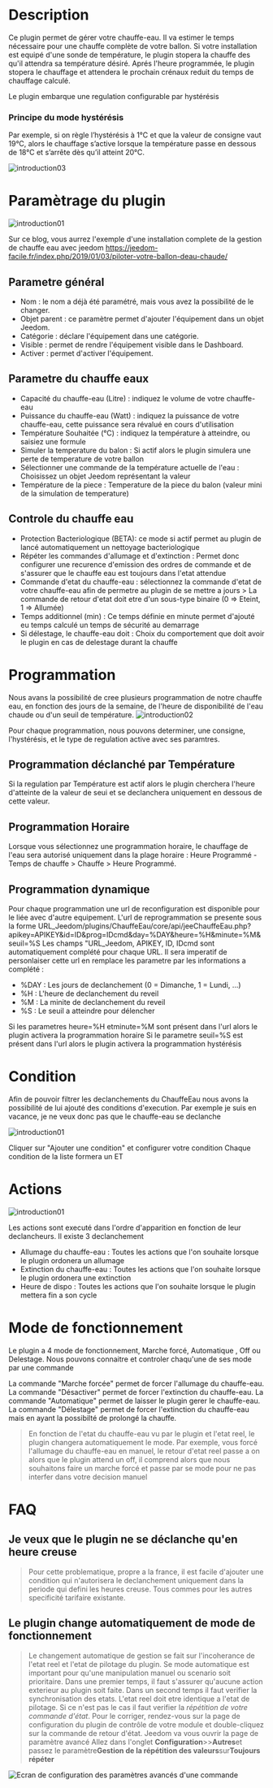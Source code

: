 Description
==========

Ce plugin permet de gérer votre chauffe-eau.
Il va estimer le temps nécessaire pour une chauffe complète de votre ballon.
Si votre installation est equipé d'une sonde de température, le plugin stopera la chauffe des qu'il attendra sa température désiré.
Aprés l'heure programmée, le plugin stopera le chauffage et attendera le prochain crénaux reduit du temps de chauffage calculé.

Le plugin embarque une regulation configurable par hystérésis

### Principe du mode hystérésis

Par exemple, si on règle l’hystérésis à 1°C et que la valeur de consigne vaut 19°C, alors le chauffage s’active lorsque la température passe en dessous de 18°C et s’arrête dès qu’il atteint 20°C.

![introduction03](../images/PrincipeHysteresis.png) 

Paramètrage du plugin
==========  

![introduction01](../images/ConfigurationGeneral.jpg)   

Sur ce blog, vous aurrez l'exemple d'une installation complete de la gestion de chauffe eau avec jeedom
https://jeedom-facile.fr/index.php/2019/01/03/piloter-votre-ballon-deau-chaude/

Parametre général
---

* Nom  : le nom a déjà été paramétré, mais vous avez la possibilité de le changer.      
* Objet parent : ce paramètre permet d'ajouter l'équipement dans un objet Jeedom.       
* Catégorie : déclare l'équipement dans une catégorie.      
* Visible : permet de rendre l'équipement visible dans le Dashboard.        
* Activer : permet d'activer l'équipement.      

Parametre du chauffe eaux
---

* Capacité du chauffe-eau (Litre) : indiquez le volume de votre chauffe-eau
* Puissance du chauffe-eau (Watt) : indiquez la puissance de votre chauffe-eau, cette puissance sera révalué en cours d'utilisation
* Température Souhaitée (°C) : indiquez la température à atteindre, ou saisiez une formule
* Simuler la temperature du balon : Si actif alors le plugin simulera une perte de temperature de votre ballon
* Sélectionner une commande de la température actuelle de l'eau : Choisissez un objet Jeedom représentant la valeur
* Température de la piece : Temperature de la piece du balon (valeur mini de la simulation de temperature)

Controle du chauffe eau
---

* Protection Bacteriologique (BETA): ce mode si actif permet au plugin de lancé automatiquement un nettoyage bacteriologique
* Répéter les commandes d'allumage et d'extinction : Permet donc configurer une recurence d'emission des ordres de commande et de s'assurer que le chauffe eau est toujours dans l'etat attendue
* Commande d'etat du chauffe-eau : sélectionnez la commande d'etat de votre chauffe-eau afin de permetre au plugin de se mettre a jours > La commande de retour d'etat doit etre d'un sous-type binaire (0 => Eteint, 1 => Allumée)
* Temps additionnel (min) : Ce temps définie en minute permet d'ajouté eu temps calculé un temps de sécurité au demarrage
* Si délestage, le chauffe-eau doit : Choix du comportement que doit avoir le plugin en cas de delestage durant la chauffe

Programmation
==========
Nous avans la possibilité de cree plusieurs programmation de notre chauffe eau, en fonction des jours de la semaine, de l'heure de disponibilité de l'eau chaude ou d'un seuil de température. 
![introduction02](../images/ConfigurationProgramation.jpg)  

Pour chaque programmation, nous pouvons determiner, une consigne, l'hystérésis, et le type de regulation active avec ses paramtres.

Programmation déclanché par Température
---

Si la regulation par Température est actif alors le plugin cherchera l'heure d'atteinte de la valeur de seui et se declanchera uniquement en dessous de cette valeur.


Programmation Horaire
---
Lorsque vous sélectionnez une programmation horaire, le chauffage de l'eau sera autorisé uniquement dans la plage horaire :
Heure Programmé - Temps de chauffe > Chauffe > Heure Programmé.

Programmation dynamique
---

Pour chaque programmation une url de reconfiguration est disponible pour le liée avec d'autre equipement.
L'url de reprogrammation se presente sous la forme
URL_Jeedom/plugins/ChauffeEau/core/api/jeeChauffeEau.php?apikey=APIKEY&id=ID&prog=IDcmd&day=%DAY&heure=%H&minute=%M&seuil=%S
Les champs "URL_Jeedom, APIKEY, ID, IDcmd sont automatiquement complété pour chaque URL.
Il sera imperatif de personlaiser cette url en remplace les parametre par les informations a complété :

- %DAY : Les jours de declanchement (0 = Dimanche, 1 = Lundi, ...)
- %H : L'heure de declanchement du reveil
- %M : La minite de declanchement du reveil
- %S : Le seuil a atteindre pour délencher

Si les parametres heure=%H etminute=%M sont présent dans l'url alors le plugin activera la programmation horaire
Si le parametre seuil=%S est présent dans l'url alors le plugin activera la programmation hystérésis

Condition
==========
Afin de pouvoir filtrer les declanchements du ChauffeEau nous avons la possibilité de lui ajouté des conditions d'execution.
Par exemple je suis en vacance, je ne veux donc pas que le chauffe-eau se declanche

![introduction01](../images/ConfigurationCondition.jpg)

Cliquer sur "Ajouter une condition" et configurer votre condition
Chaque condition de la liste formera un ET

Actions
==========

![introduction01](../images/ConfigurationAction.jpg)

Les actions sont executé dans l'ordre d'apparition en fonction de leur declancheurs.
Il existe 3 declanchement
* Allumage du chauffe-eau : Toutes les actions que l'on souhaite lorsque le plugin ordonera un allumage
* Extinction du chauffe-eau : Toutes les actions que l'on souhaite lorsque le plugin ordonera une extinction
* Heure de dispo : Toutes les actions que l'on souhaite lorsque le plugin mettera fin a son cycle


Mode de fonctionnement
==========

Le plugin a 4 mode de fonctionnement, Marche forcé, Automatique , Off ou Delestage.
Nous pouvons connaitre et controler chaqu'une de ses mode par une commande

La commande "Marche forcée" permet de forcer l'allumage du chauffe-eau.
La commande "Désactiver" permet de forcer l'extinction du chauffe-eau.
La commande "Automatique" permet de laisser le plugin gerer le chauffe-eau.
La commande "Délestage" permet de forcer l'extinction du chauffe-eau mais en ayant la possibilté de prolongé la chauffe.

> En fonction de l'etat du chauffe-eau vu par le plugin et l'etat reel, le plugin changera automatiquement le mode.
Par exemple, vous forcé l'allumage du chauffe-eau en manuel, le retour d'etat reel passe a on alors que le plugin attend un off, il comprend alors que nous souhaitons faire un marche forcé et passe par se mode pour ne pas interfer dans votre decision manuel

FAQ
===

Je veux que le plugin ne se déclanche qu'en heure creuse
---
> Pour cette problematique, propre a la france, il est facile d'ajouter une condition qui n'autorisera le declanchement uniquement dans la periode qui defini les heures creuse.
Tous commes pour les autres specificité tarifaire existante.

Le plugin change automatiquement de mode de fonctionnement
---
> Le changement automatique de gestion se fait sur l'incoherance de l'etat reel et l'etat de pilotage du plugin.
Se mode automatique est important pour qu'une manipulation manuel ou scenario soit prioritaire.
Dans une premier temps, il faut s'assurer qu'aucune action exterieur au plugin soit faite.
Dans un second temps il faut verifier la synchronisation des etats.
L'etat reel doit etre identique a l'etat de pilotage. Si ce n'est pas le cas il faut verifier la  *répétition de votre commande d'état*.
Pour le corriger, rendez-vous sur la page de configuration du plugin de contrôle de votre module et double-cliquez sur la commande de retour d'état.
Jeedom va vous ouvrir la page de paramètre avancé
Allez dans l'onglet **Configuration**>>**Autres**et passez le paramètre**Gestion de la répétition des valeurs**sur**Toujours répéter**

![Ecran de configuration des paramètres avancés d'une commande](../images/AllwaysRepetition.jpg)
